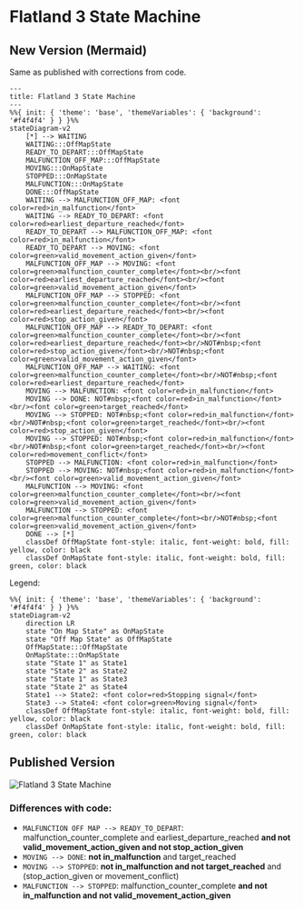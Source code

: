 # Flatland 3 State Machine

## New Version (Mermaid)

Same as published with corrections from code.

```mermaid
---
title: Flatland 3 State Machine
---
%%{ init: { 'theme': 'base', 'themeVariables': { 'background': '#f4f4f4' } } }%%
stateDiagram-v2
    [*] --> WAITING
    WAITING:::OffMapState
    READY_TO_DEPART:::OffMapState
    MALFUNCTION_OFF_MAP:::OffMapState
    MOVING:::OnMapState
    STOPPED:::OnMapState
    MALFUNCTION:::OnMapState
    DONE:::OffMapState
    WAITING --> MALFUNCTION_OFF_MAP: <font color=red>in_malfunction</font>
    WAITING --> READY_TO_DEPART: <font color=red>earliest_departure_reached</font>
    READY_TO_DEPART --> MALFUNCTION_OFF_MAP: <font color=red>in_malfunction</font>
    READY_TO_DEPART --> MOVING: <font color=green>valid_movement_action_given</font>
    MALFUNCTION_OFF_MAP --> MOVING: <font color=green>malfunction_counter_complete</font><br/><font color=red>earliest_departure_reached</font><br/><font color=green>valid_movement_action_given</font>
    MALFUNCTION_OFF_MAP --> STOPPED: <font color=green>malfunction_counter_complete</font><br/><font color=red>earliest_departure_reached</font><br/><font color=red>stop_action_given</font>
    MALFUNCTION_OFF_MAP --> READY_TO_DEPART: <font color=green>malfunction_counter_complete</font><br/><font color=red>earliest_departure_reached</font><br/>NOT#nbsp;<font color=red>stop_action_given</font><br/>NOT#nbsp;<font color=green>valid_movement_action_given</font>
    MALFUNCTION_OFF_MAP --> WAITING: <font color=green>malfunction_counter_complete</font><br/>NOT#nbsp;<font color=red>earliest_departure_reached</font>
    MOVING --> MALFUNCTION: <font color=red>in_malfunction</font>
    MOVING --> DONE: NOT#nbsp;<font color=red>in_malfunction</font><br/><font color=green>target_reached</font>
    MOVING --> STOPPED: NOT#nbsp;<font color=red>in_malfunction</font><br/>NOT#nbsp;<font color=green>target_reached</font><br/><font color=red>stop_action_given</font>
    MOVING --> STOPPED: NOT#nbsp;<font color=red>in_malfunction</font><br/>NOT#nbsp;<font color=green>target_reached</font><br/><font color=red>movement_conflict</font>
    STOPPED --> MALFUNCTION: <font color=red>in_malfunction</font>
    STOPPED --> MOVING: NOT#nbsp;<font color=red>in_malfunction</font><br/><font color=green>valid_movement_action_given</font>
    MALFUNCTION --> MOVING: <font color=green>malfunction_counter_complete</font><br/><font color=green>valid_movement_action_given</font>
    MALFUNCTION --> STOPPED: <font color=green>malfunction_counter_complete</font><br/>NOT#nbsp;<font color=green>valid_movement_action_given</font>
    DONE --> [*]
    classDef OffMapState font-style: italic, font-weight: bold, fill: yellow, color: black
    classDef OnMapState font-style: italic, font-weight: bold, fill: green, color: black
```

Legend:

```mermaid
%%{ init: { 'theme': 'base', 'themeVariables': { 'background': '#f4f4f4' } } }%%
stateDiagram-v2
    direction LR
    state "On Map State" as OnMapState
    state "Off Map State" as OffMapState
    OffMapState:::OffMapState
    OnMapState:::OnMapState
    state "State 1" as State1
    state "State 2" as State2
    state "State 1" as State3
    state "State 2" as State4
    State1 --> State2: <font color=red>Stopping signal</font>
    State3 --> State4: <font color=green>Moving signal</font>
    classDef OffMapState font-style: italic, font-weight: bold, fill: yellow, color: black
    classDef OnMapState font-style: italic, font-weight: bold, fill: green, color: black
```

## Published Version

![Flatland 3 State Machine](https://flatland-association.github.io/flatland-book/_images/Flatland_3_State_Machine.jpg)

### Differences with code:

* `MALFUNCTION OFF MAP --> READY_TO_DEPART`: malfunction_counter_complete and earliest_departure_reached **and not valid_movement_action_given and not
  stop_action_given**
* `MOVING --> DONE`: **not in_malfunction** and target_reached
* `MOVING --> STOPPED`: **not in_malfunction and not target_reached** and (stop_action_given or movement_conflict)
* `MALFUNCTION --> STOPPED`: malfunction_counter_complete **and not in_malfunction and not valid_movement_action_given**

